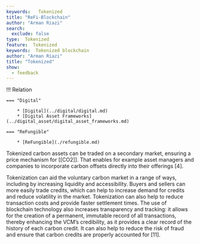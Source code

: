 ```yaml
---
keywords:   Tokenized
title: "ReFi-Blockchain"
author: "Arman Riazi"
search:
  exclude: false
type:  Tokenized
feature:  Tokenized
keywords:  Tokenized blockchain
author: "Arman Riazi"
title: "Tokenized"
show:
  - feedback
---
```



!!! Relation

    === "Digital"

        * [Digital](../digital/digital.md)
        * [Digital Asset Frameworks](../digital_asset/digital_asset_frameworks.md)

    === "ReFungible"
        
        * [ReFungible](./refungible.md)

Tokenized carbon assets can be traded on a secondary market, ensuring a price mechanism for [[CO2]]. That enables for example asset managers and companies to incorporate carbon offsets directly into their offerings [4].

Tokenization can aid the voluntary carbon market in a range of ways, including by increasing liquidity and accessibility. Buyers and sellers can more easily trade credits, which can help to increase demand for credits and reduce volatility in the market. Tokenization can also help to reduce transaction costs and provide faster settlement times. The use of blockchain technology also increases transparency and tracking: it allows for the creation of a permanent, immutable record of all transactions, thereby enhancing the VCM’s credibility, as it provides a clear record of the history of each carbon credit. It can also help to reduce the risk of fraud and ensure that carbon credits are properly accounted for [11].